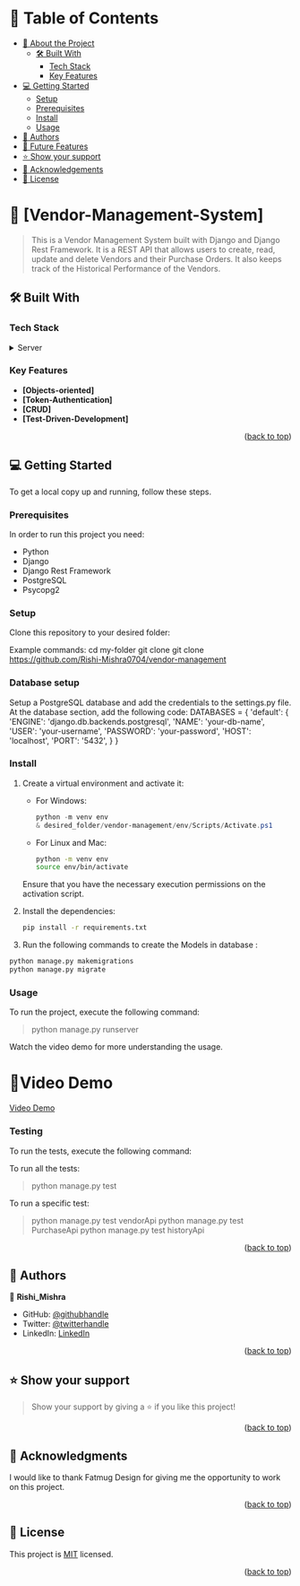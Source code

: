 # 📗 Table of Contents

- [📖 About the Project](#about-project)
  - [🛠 Built With](#built-with)
    - [Tech Stack](#tech-stack)
    - [Key Features](#key-features)
- [💻 Getting Started](#getting-started)
  - [Setup](#setup)
  - [Prerequisites](#prerequisites)
  - [Install](#install)
  - [Usage](#usage)
- [👥 Authors](#authors)
- [🔭 Future Features](#future-features)
- [⭐️ Show your support](#support)
- [🙏 Acknowledgements](#acknowledgements)
- [📝 License](#license)

<!-- PROJECT DESCRIPTION -->

# 📖 [Vendor-Management-System] <a name="about-project"></a>

> This is a Vendor Management System built with Django and Django Rest Framework. It is a REST API that allows users to create, read, update and delete Vendors and their Purchase Orders. It also keeps track of the Historical Performance of the Vendors.



## 🛠 Built With <a name="built-with"></a>

### Tech Stack <a name="tech-stack"></a>

<details>
  <summary>Server</summary>
  <ul>
    <li><a href="#">Python</a></li>
    <li><a href="#">Django</a></li>
    <li><a href="#">Django Rest Framework</a></li>
  </ul>
  <summary>Database</summary>
    <ul>
        <li><a href="#">PostgreSQL</a></li>
        <li><a href="#">Psycopg2</a></li>
    </ul>
</details>

<!-- Features -->

### Key Features <a name="key-features"></a>

- **[Objects-oriented]**
- **[Token-Authentication]**
- **[CRUD]**
- **[Test-Driven-Development]**

<p align="right">(<a href="#readme-top">back to top</a>)</p>

<!-- GETTING STARTED -->

## 💻 Getting Started <a name="getting-started"></a>

To get a local copy up and running, follow these steps.

### Prerequisites

In order to run this project you need:

<ul>
    <li>Python</li>
    <li>Django</li>
    <li>Django Rest Framework</li>
    <li>PostgreSQL</li>
    <li>Psycopg2</li>
</ul>

### Setup

Clone this repository to your desired folder:

Example commands:
cd my-folder
git clone git clone https://github.com/Rishi-Mishra0704/vendor-management

### Database setup
Setup a PostgreSQL database and add the credentials to the settings.py file. At the database section, add the following code:
DATABASES = {
   'default': {
       'ENGINE': 'django.db.backends.postgresql',
       'NAME': 'your-db-name',
       'USER': 'your-username',
       'PASSWORD': 'your-password',
       'HOST': 'localhost',
       'PORT': '5432',
   }
}


### Install

1. Create a virtual environment and activate it:
   - For Windows:
     ```powershell
     python -m venv env
     & desired_folder/vendor-management/env/Scripts/Activate.ps1
     ```

   - For Linux and Mac:
     ```bash
     python -m venv env
     source env/bin/activate
     ```

   Ensure that you have the necessary execution permissions on the activation script.

2. Install the dependencies:
   ```bash
   pip install -r requirements.txt
    ```
3. Run the following commands to create the Models in database :
```bash
python manage.py makemigrations
python manage.py migrate
```
### Usage

To run the project, execute the following command:

> python manage.py runserver

Watch the video demo for more understanding the usage.
## <h1>🚀Video Demo</h1><a name="Video-Demo" href = "">Video Demo</a>

### Testing
To run the tests, execute the following command:

To run all the tests:
> python manage.py test

To run a specific test:
> python manage.py test vendorApi
> python manage.py test PurchaseApi
> python manage.py test historyApi


<p align="right">(<a href="#readme-top">back to top</a>)</p>

<!-- AUTHORS -->

## 👥 Authors <a name="authors"></a>

👤 **Rishi_Mishra**

- GitHub: [@githubhandle](https://github.com/Rishi-Mishra0704)
- Twitter: [@twitterhandle](https://twitter.com/RishiMi31357764)
- LinkedIn: [LinkedIn](https://www.linkedin.com/in/rrmishra/)

<p align="right">(<a href="#readme-top">back to top</a>)</p>

<!-- SUPPORT -->

## ⭐️ Show your support <a name="support"></a>

> Show your support by giving a ⭐️ if you like this project!

<p align="right">(<a href="#readme-top">back to top</a>)</p>

<!-- ACKNOWLEDGEMENTS -->

## 🙏 Acknowledgments <a name="acknowledgements"></a>

I would like to thank Fatmug Design for giving me the opportunity to work on this project.

<p align="right">(<a href="#readme-top">back to top</a>)</p>

<!-- LICENSE -->

## 📝 License <a name="license"></a>

This project is [MIT](./LICENSE) licensed.

<p align="right">(<a href="#readme-top">back to top</a>)</p>
